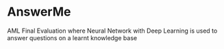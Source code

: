 # AnswerMe
AML Final Evaluation where Neural Network with Deep Learning is used to answer questions on a learnt knowledge base
